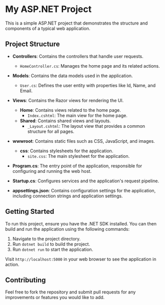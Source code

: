 # My ASP.NET Project

This is a simple ASP.NET project that demonstrates the structure and components of a typical web application.

## Project Structure

- **Controllers**: Contains the controllers that handle user requests.
  - `HomeController.cs`: Manages the home page and its related actions.

- **Models**: Contains the data models used in the application.
  - `User.cs`: Defines the user entity with properties like Id, Name, and Email.

- **Views**: Contains the Razor views for rendering the UI.
  - **Home**: Contains views related to the home page.
    - `Index.cshtml`: The main view for the home page.
  - **Shared**: Contains shared views and layouts.
    - `_Layout.cshtml`: The layout view that provides a common structure for all pages.

- **wwwroot**: Contains static files such as CSS, JavaScript, and images.
  - **css**: Contains stylesheets for the application.
    - `site.css`: The main stylesheet for the application.

- **Program.cs**: The entry point of the application, responsible for configuring and running the web host.

- **Startup.cs**: Configures services and the application's request pipeline.

- **appsettings.json**: Contains configuration settings for the application, including connection strings and application settings.

## Getting Started

To run this project, ensure you have the .NET SDK installed. You can then build and run the application using the following commands:

1. Navigate to the project directory.
2. Run `dotnet build` to build the project.
3. Run `dotnet run` to start the application.

Visit `http://localhost:5000` in your web browser to see the application in action.

## Contributing

Feel free to fork the repository and submit pull requests for any improvements or features you would like to add.